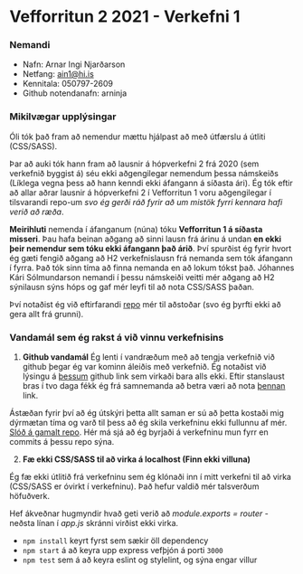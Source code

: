 # Vefforritun 2 2021 - Verkefni 1

### Nemandi

- Nafn: Arnar Ingi Njarðarson
- Netfang: ain1@hi.is
- Kennitala: 050797-2609
- Github notendanafn: arninja

### Mikilvægar upplýsingar

Óli tók það fram að nemendur mættu hjálpast að með útfærslu á útliti (CSS/SASS).

Þar að auki tók hann fram að lausnir á hópverkefni 2 frá 2020 (sem verkefnið byggist á) séu ekki aðgengilegar nemendum þessa námskeiðs (Líklega vegna þess að hann kenndi ekki áfangann á síðasta ári). Ég tók eftir að allar aðrar lausnir á hópverkefni 2 í Vefforritun 1 voru aðgengilegar í tilsvarandi repo-um *svo ég gerði ráð fyrir að um mistök fyrri kennara hafi verið að ræða*.

**Meirihluti** nemenda í áfanganum (núna) tóku **Vefforritun 1 á síðasta misseri**. Þau hafa beinan aðgang að sinni lausn frá árinu á undan **en ekki þeir nemendur sem tóku ekki áfangann það árið**. Því spurðist ég fyrir hvort ég gæti fengið aðgang að H2 verkefnislausn frá nemanda sem tók áfangann í fyrra. Það tók sinn tíma að finna nemanda en að lokum tókst það. Jóhannes Kári Sólmundarson nemandi í þessu námskeiði veitti mér aðgang að H2 sýnilausn sýns hóps og gaf mér leyfi til að nota CSS/SASS þaðan. 

Því notaðist ég við eftirfarandi [repo](https://github.com/Gitcelo/vef1-2020-h2) mér til aðstoðar (svo ég þyrfti ekki að gera allt frá grunni).

### Vandamál sem ég rakst á við vinnu verkefnisins

1. **Github vandamál**
Ég lenti í vandræðum með að tengja verkefnið við github þegar ég var kominn áleiðis með verkefnið. Ég notaðist við lýsingu á [þessum](https://github.com/vefforritun/vef2-2019-v1) github link sem virkaði bara alls ekki. Eftir stanslaust bras í tvo daga fékk ég frá samnemanda að betra væri að nota [þennan](https://github.com/vefforritun/vef1-2020-v6) link.

Ástæðan fyrir því að ég útskýri þetta allt saman er sú að þetta kostaði mig dýrmætan tíma og varð til þess að ég skila verkefninu ekki fullunnu af mér. [Slóð á gamalt repo](https://github.com/arninja/Vefforritun_II/). Hér má sjá að ég byrjaði á verkefninu mun fyrr en commits á þessu repo sýna.

2. **Fæ ekki CSS/SASS til að virka á localhost (Finn ekki villuna)**

Ég fæ ekki útlitið frá verkefninu sem ég klónaði inn í mitt verkefni til að virka (CSS/SASS er óvirkt í verkefninu). Það hefur valdið mér talsverðum höfuðverk.

Hef ákveðnar hugmyndir hvað geti verið að *module.exports = router* - neðsta línan í *app.js* skránni virðist ekki virka.

* `npm install` keyrt fyrst sem sækir öll dependency
* `npm start` á að keyra upp express vefþjón á porti `3000`
* `npm test` sem á að keyra eslint og stylelint, og sýna engar villur